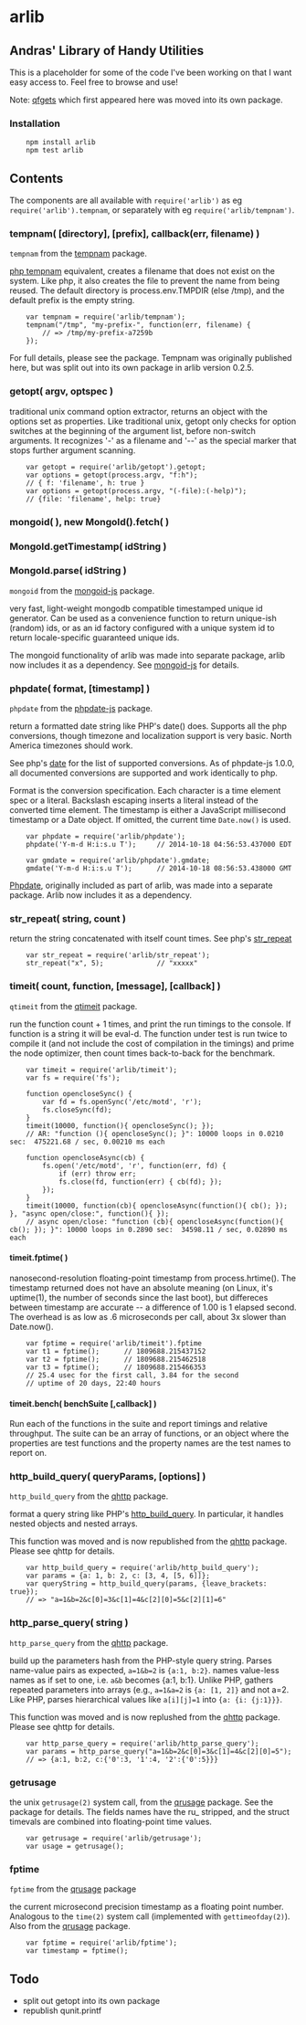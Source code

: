 arlib
=====


## Andras' Library of Handy Utilities

This is a placeholder for some of the code I've been working on
that I want easy access to.  Feel free to browse and use!

Note: [qfgets](https://www.npmjs.org/package/qfgets) which first appeared here
was moved into its own package.


### Installation

        npm install arlib
        npm test arlib

## Contents

The components are all available with `require('arlib')` as eg
`require('arlib').tempnam`, or separately with eg `require('arlib/tempnam')`.


### tempnam( [directory], [prefix], callback(err, filename) )

`tempnam` from the [tempnam](https://www.npmjs.org/package/tempnam) package.

[php tempnam](http://php.net/manual/en/function.tempnam.php)
equivalent, creates a filename that does not exist on the
system.  Like php, it also creates the file to prevent the name from
being reused.  The default directory is process.env.TMPDIR (else /tmp),
and the default prefix is the empty string.

        var tempnam = require('arlib/tempnam');
        tempnam("/tmp", "my-prefix-", function(err, filename) {
            // => /tmp/my-prefix-a7259b
        });

For full details, please see the package.  Tempnam was originally published
here, but was split out into its own package in arlib version 0.2.5.


### getopt( argv, optspec )

traditional unix command option extractor, returns an object with the options
set as properties.  Like traditional unix, getopt only checks for option
switches at the beginning of the argument list, before non-switch arguments.
It recognizes '-' as a filename and '--' as the special marker that stops
further argument scanning.

        var getopt = require('arlib/getopt').getopt;
        var options = getopt(process.argv, "f:h");
        // { f: 'filename', h: true }
        var options = getopt(process.argv, "(-file):(-help)");
        // {file: 'filename', help: true}


### mongoid( ), new MongoId().fetch( )
### MongoId.getTimestamp( idString )
### MongoId.parse( idString )

`mongoid` from the [mongoid-js](https://www.npmjs.org/package/mongoid-js) package.

very fast, light-weight mongodb compatible timestamped unique id
generator.  Can be used as a convenience function to return unique-ish
(random) ids, or as an id factory configured with a unique system id
to return locale-specific guaranteed unique ids.

The mongoid functionality of arlib was made into separate package, arlib
now includes it as a dependency.
See [mongoid-js](https://www.npmjs.org/package/mongoid-js) for details.


### phpdate( format, [timestamp] )

`phpdate` from the [phpdate-js](htts://www.npmjs.org/package/phpdate-js) package.

return a formatted date string like PHP's date() does.  Supports all the php
conversions, though timezone and localization support is very basic.  North
America timezones should work.

See php's [date](http://php.net/manual/en/function.date.php) for the list of
supported conversions.  As of phpdate-js 1.0.0, all documented conversions are
supported and work identically to php.

Format is the conversion specification.  Each character is a time element spec
or a literal.  Backslash escaping inserts a literal instead of the converted
time element.  The timestamp is either a JavaScript millisecond timestamp
or a Date object.  If omitted, the current time `Date.now()` is used.

        var phpdate = require('arlib/phpdate');
        phpdate('Y-m-d H:i:s.u T');     // 2014-10-18 04:56:53.437000 EDT

        var gmdate = require('arlib/phpdate').gmdate;
        gmdate('Y-m-d H:i:s.u T');      // 2014-10-18 08:56:53.438000 GMT

[Phpdate](htts://www.npmjs.org/package/phpdate-js), originally included as
part of arlib, was made into a separate package.  Arlib now includes it as a
dependency.


### str_repeat( string, count )

return the string concatenated with itself count times.
See php's [str_repeat](http://php.net/manual/en/function.str-repeat.php)

        var str_repeat = require('arlib/str_repeat');
        str_repeat("x", 5);             // "xxxxx"


### timeit( count, function, [message], [callback] )

`qtimeit` from the [qtimeit](https://npmjs.com/package/qtimeit) package.

run the function count + 1 times, and print the run timings to the console.
If function is a string it will be eval-d.  The function under test is run
twice to compile it (and not include the cost of compilation in the timings)
and prime the node optimizer,
then count times back-to-back for the benchmark.

        var timeit = require('arlib/timeit');
        var fs = require('fs');

        function opencloseSync() {
            var fd = fs.openSync('/etc/motd', 'r');
            fs.closeSync(fd);
        }
        timeit(10000, function(){ opencloseSync(); });
        // AR: "function (){ opencloseSync(); }": 10000 loops in 0.0210 sec:  475221.68 / sec, 0.00210 ms each

        function opencloseAsync(cb) {
            fs.open('/etc/motd', 'r', function(err, fd) {
                if (err) throw err;
                fs.close(fd, function(err) { cb(fd); });
            });
        }
        timeit(10000, function(cb){ opencloseAsync(function(){ cb(); }); }, "async open/close:", function(){ });
        // async open/close: "function (cb){ opencloseAsync(function(){ cb(); }); }": 10000 loops in 0.2890 sec:  34598.11 / sec, 0.02890 ms each

#### timeit.fptime( )

nanosecond-resolution floating-point timestamp from process.hrtime().  The
timestamp returned does not have an absolute meaning (on Linux, it's uptime(1),
the number of seconds since the last boot), but differeces between timestamp
are accurate -- a difference of 1.00 is 1 elapsed second.  The overhead is as
low as .6 microseconds per call, about 3x slower than Date.now().

        var fptime = require('arlib/timeit').fptime
        var t1 = fptime();      // 1809688.215437152
        var t2 = fptime();      // 1809688.215462518
        var t3 = fptime();      // 1809688.215466353
        // 25.4 usec for the first call, 3.84 for the second
        // uptime of 20 days, 22:40 hours

#### timeit.bench( benchSuite [,callback] )

Run each of the functions in the suite and report timings and relative throughput.
The suite can be an array of functions, or an object where the properties are
test functions and the property names are the test names to report on.


### http_build_query( queryParams, [options] )

`http_build_query` from the [qhttp](https://www.npmjs.org/package/qhttp) package.

format a query string like PHP's [http_build_query](http://php.net/manual/en/function.http-build-query.php).
In particular, it handles nested objects and nested arrays.

This function was moved and is now republished from the
[qhttp](https://www.npmjs.org/package/qhttp) package.  Please see qhttp
for details.

        var http_build_query = require('arlib/http_build_query');
        var params = {a: 1, b: 2, c: [3, 4, [5, 6]]};
        var queryString = http_build_query(params, {leave_brackets: true});
        // => "a=1&b=2&c[0]=3&c[1]=4&c[2][0]=5&c[2][1]=6"


### http_parse_query( string )

`http_parse_query` from the [qhttp](https://www.npmjs.org/package/qhttp) package.

build up the parameters hash from the PHP-style query string.  Parses
name-value pairs as expected, `a=1&b=2` is `{a:1, b:2}`.  names value-less
names as if set to one, i.e. `a&b` becomes {a:1, b:1}.  Unlike PHP, gathers
repeated parameters into arrays (e.g., `a=1&a=2` is `{a: [1, 2]}` and not a=2.
Like PHP, parses hierarchical values like `a[i][j]=1` into `{a: {i: {j:1}}}`.

This function was moved and is now replushed from the
[qhttp](https://www.npmjs.org/package/qhttp) package.  Please see qhttp
for details.

        var http_parse_query = require('arlib/http_parse_query');
        var params = http_parse_query("a=1&b=2&c[0]=3&c[1]=4&c[2][0]=5");
        // => {a:1, b:2, c:{'0':3, '1':4, '2':{'0':5}}}


### getrusage

the unix `getrusage(2)` system call, from the
[qrusage](https://www.npmjs.org/package/qrusage) package.  See the package for
details.  The fields names have the ru_ stripped, and the struct timevals are
combined into floating-point time values.

        var getrusage = require('arlib/getrusage');
        var usage = getrusage();


### fptime

`fptime` from the [qrusage](https://www.npmjs.org/package/qrusage) package

the current microsecond precision timestamp as a floating point number.
Analogous to the `time(2)` system call (implemented with `gettimeofday(2)`).
Also from the [qrusage](https://www.npmjs.org/package/qrusage) package.

        var fptime = require('arlib/fptime');
        var timestamp = fptime();

## Todo

- split out getopt into its own package
- republish qunit.printf
